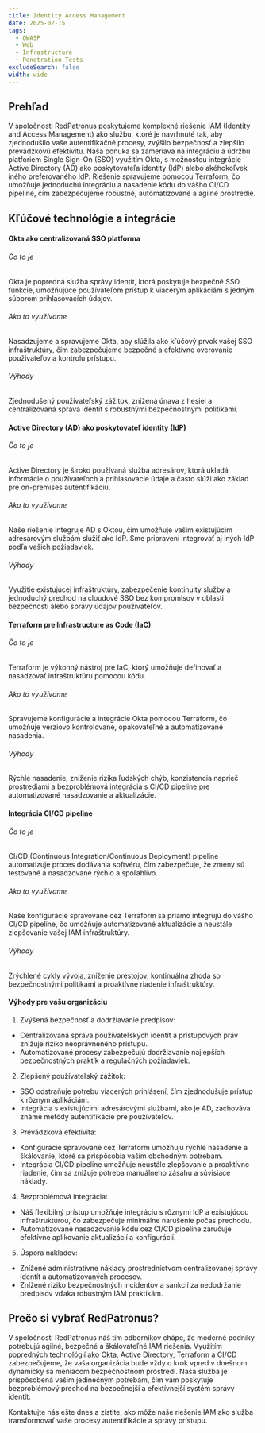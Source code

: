 ```yaml
---
title: Identity Access Management
date: 2025-02-15
tags:
  - OWASP
  - Web
  - Infrastructure
  - Penetration Tests
excludeSearch: false
width: wide
---
```


## Prehľad

V spoločnosti RedPatronus poskytujeme komplexné riešenie IAM (Identity and Access Management) ako službu, ktoré je navrhnuté tak, aby zjednodušilo vaše autentifikačné procesy, zvýšilo bezpečnosť a zlepšilo prevádzkovú efektivitu. Naša ponuka sa zameriava na integráciu a údržbu platforiem Single Sign-On (SSO) využitím Okta, s možnosťou integrácie Active Directory (AD) ako poskytovateľa identity (IdP) alebo akéhokoľvek iného preferovaného IdP. Riešenie spravujeme pomocou Terraform, čo umožňuje jednoduchú integráciu a nasadenie kódu do vášho CI/CD pipeline, čím zabezpečujeme robustné, automatizované a agilné prostredie.

## Kľúčové technológie a integrácie

#### Okta ako centralizovaná SSO platforma

###### Čo to je
Okta je popredná služba správy identít, ktorá poskytuje bezpečné SSO funkcie, umožňujúce používateľom prístup k viacerým aplikáciám s jedným súborom prihlasovacích údajov.

###### Ako to využívame
Nasadzujeme a spravujeme Okta, aby slúžila ako kľúčový prvok vašej SSO infraštruktúry, čím zabezpečujeme bezpečné a efektívne overovanie používateľov a kontrolu prístupu.
###### Výhody
Zjednodušený používateľský zážitok, znížená únava z hesiel a centralizovaná správa identít s robustnými bezpečnostnými politikami.

#### Active Directory (AD) ako poskytovateľ identity (IdP)

###### Čo to je
Active Directory je široko používaná služba adresárov, ktorá ukladá informácie o používateľoch a prihlasovacie údaje a často slúži ako základ pre on-premises autentifikáciu.

###### Ako to využívame
Naše riešenie integruje AD s Oktou, čím umožňuje vašim existujúcim adresárovým službám slúžiť ako IdP. Sme pripravení integrovať aj iných IdP podľa vašich požiadaviek.

###### Výhody
Využitie existujúcej infraštruktúry, zabezpečenie kontinuity služby a jednoduchý prechod na cloudové SSO bez kompromisov v oblasti bezpečnosti alebo správy údajov používateľov.

#### Terraform pre Infrastructure as Code (IaC)

###### Čo to je
Terraform je výkonný nástroj pre IaC, ktorý umožňuje definovať a nasadzovať infraštruktúru pomocou kódu.

###### Ako to využívame
Spravujeme konfigurácie a integrácie Okta pomocou Terraform, čo umožňuje verziovo kontrolované, opakovateľné a automatizované nasadenia.

###### Výhody
Rýchle nasadenie, zníženie rizika ľudských chýb, konzistencia naprieč prostrediami a bezproblémová integrácia s CI/CD pipeline pre automatizované nasadzovanie a aktualizácie.

#### Integrácia CI/CD pipeline

###### Čo to je
CI/CD (Continuous Integration/Continuous Deployment) pipeline automatizuje proces dodávania softvéru, čím zabezpečuje, že zmeny sú testované a nasadzované rýchlo a spoľahlivo.

###### Ako to využívame
Naše konfigurácie spravované cez Terraform sa priamo integrujú do vášho CI/CD pipeline, čo umožňuje automatizované aktualizácie a neustále zlepšovanie vašej IAM infraštruktúry.

###### Výhody
Zrýchlené cykly vývoja, zníženie prestojov, kontinuálna zhoda so bezpečnostnými politikami a proaktívne riadenie infraštruktúry.

#### Výhody pre vašu organizáciu

1.	Zvýšená bezpečnosť a dodržiavanie predpisov:
- Centralizovaná správa používateľských identít a prístupových práv znižuje riziko neoprávneného prístupu.
- Automatizované procesy zabezpečujú dodržiavanie najlepších bezpečnostných praktík a regulačných požiadaviek.
2.	Zlepšený používateľský zážitok:
- SSO odstraňuje potrebu viacerých prihlásení, čím zjednodušuje prístup k rôznym aplikáciám.
- Integrácia s existujúcimi adresárovými službami, ako je AD, zachováva známe metódy autentifikácie pre používateľov.
3.	Prevádzková efektivita:
- Konfigurácie spravované cez Terraform umožňujú rýchle nasadenie a škálovanie, ktoré sa prispôsobia vašim obchodným potrebám.
- Integrácia CI/CD pipeline umožňuje neustále zlepšovanie a proaktívne riadenie, čím sa znižuje potreba manuálneho zásahu a súvisiace náklady.
4.	Bezproblémová integrácia:
- Náš flexibilný prístup umožňuje integráciu s rôznymi IdP a existujúcou infraštruktúrou, čo zabezpečuje minimálne narušenie počas prechodu.
- Automatizované nasadzovanie kódu cez CI/CD pipeline zaručuje efektívne aplikovanie aktualizácií a konfigurácií.
5.	Úspora nákladov:
- Znížené administratívne náklady prostredníctvom centralizovanej správy identít a automatizovaných procesov.
- Znížené riziko bezpečnostných incidentov a sankcií za nedodržanie predpisov vďaka robustným IAM praktikám.

## Prečo si vybrať RedPatronus?

V spoločnosti RedPatronus náš tím odborníkov chápe, že moderné podniky potrebujú agilné, bezpečné a škálovateľné IAM riešenia. Využitím popredných technológií ako Okta, Active Directory, Terraform a CI/CD zabezpečujeme, že vaša organizácia bude vždy o krok vpred v dnešnom dynamicky sa meniacom bezpečnostnom prostredí. Naša služba je prispôsobená vašim jedinečným potrebám, čím vám poskytuje bezproblémový prechod na bezpečnejší a efektívnejší systém správy identít.

Kontaktujte nás ešte dnes a zistite, ako môže naše riešenie IAM ako služba transformovať vaše procesy autentifikácie a správy prístupu.